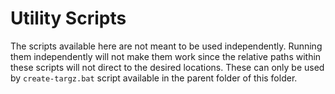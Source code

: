 # Utility Scripts #

The scripts available here are not meant to be used independently. Running them independently will not make them work since the relative paths within these scripts will not direct to the desired locations. These can only be used by `create-targz.bat` script available in the parent folder of this folder.